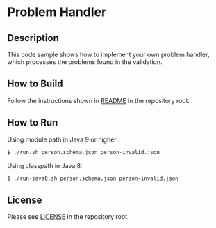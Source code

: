 # Problem Handler

## Description

This code sample shows how to implement your own problem handler,
which processes the problems found in the validation.

## How to Build

Follow the instructions shown in [README](../README.md) in the repository root.

## How to Run

Using module path in Java 9 or higher:

```bash
$ ./run.sh person.schema.json person-invalid.json
```

Using classpath in Java 8:

```bash
$ ./run-java8.sh person.schema.json person-invalid.json
```

## License

Please see [LICENSE](../LICENSE) in the repository root.

[Java API for JSON Processing]: https://eclipse-ee4j.github.io/jsonp/
